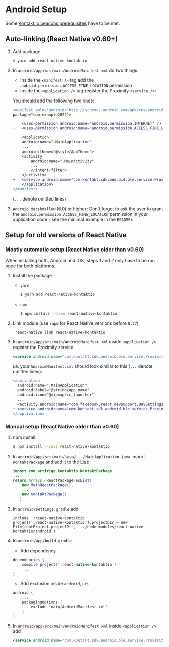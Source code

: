 # Android Setup

Some [Kontakt.io beacons prerequisites](https://kontakt-api-docs.stoplight.io/docs/dev-ctr-sdks/ZG9jOjMwMzg3NjQ5-quickstart-setup#prerequisites) have to be met.

## Auto-linking (React Native v0.60+)

1. Add package

	```bash
	$ yarn add react-native-kontaktio
	```

2. In `android/app/src/main/AndroidManifest.xml` do two things:
   
	- Inside the `<manifest />` tag add the `android.permission.ACCESS_FINE_LOCATION` permission
	- Inside the `<application />` tag register the Proximity `<service />`:

	You should add the following two lines:

	```diff
	<manifest xmlns:android="http://schemas.android.com/apk/res/android"
	package="com.example2022">

		<uses-permission android:name="android.permission.INTERNET" />
	+	<uses-permission android:name="android.permission.ACCESS_FINE_LOCATION" />

		<application
		android:name=".MainApplication"
		...
		android:theme="@style/AppTheme">
		<activity
			android:name=".MainActivity"
			...
			</intent-filter>
		</activity>
	+	<service android:name="com.kontakt.sdk.android.ble.service.ProximityService" android:exported="false"/>
		</application>
	</manifest>
	```

	(`...` denote omitted lines)

3. `Android Marshmallow` (6.0) or higher: Don't forget to ask the user to grant the `android.permission.ACCESS_FINE_LOCATION` permission in your application code - see the minimal example in the `README`).


## Setup for old versions of React Native

### Mostly automatic setup (React Native older than v0.60)

When installing both, Android and iOS, steps *1* and *2* only have to be run once for both platforms.

1. Install the package

	* `yarn`

		```bash
		$ yarn add react-native-kontaktio
		```

	* `npm`

		```bash
		$ npm install --save react-native-kontaktio
		```

2. Link module (use `rnpm` for React Native versions before `0.27`)

		react-native link react-native-kontaktio

3. In `android/app/src/main/AndroidManifest.xml` inside `<application />` register the Proximity service:

	```xml
	<service android:name="com.kontakt.sdk.android.ble.service.ProximityService" android:exported="false"/>
	```

	i.e. your `AndroidManifest.xml` should look similar to this (`...` denote omitted lines):

	```diff
	<application
      android:name=".MainApplication"
      android:label="@string/app_name"
      android:icon="@mipmap/ic_launcher"
      ...
      <activity android:name="com.facebook.react.devsupport.DevSettingsActivity" />
	+ <service android:name="com.kontakt.sdk.android.ble.service.ProximityService" android:exported="false"/>
    </application>
	```


### Manual setup (React Native older than v0.60)

1. npm install

	```bash
	$ npm install --save react-native-kontaktio
	```

2. In `android/app/src/main/java/.../MainApplication.java` import `KontaktPackage` and add it to the List:

	```java
	import com.artirigo.kontaktio.KontaktPackage;
	...
	return Arrays.<ReactPackage>asList(
		new MainReactPackage(),
		...
		new KontaktPackage()
       );
	```

3. In `android/settings.gradle` add:

	```
	include ':react-native-kontaktio'
	project(':react-native-kontaktio').projectDir = new File(rootProject.projectDir, '../node_modules/react-native-kontaktio/android')
	```

4. In `android/app/build.gradle`

	* Add dependency

	```java
	dependencies {
		compile project(':react-native-kontaktio')
		...
	}
	```

	* Add exclusion inside `android`, i.e.

	```java
	android {
		...
		packagingOptions {
			exclude 'main/AndroidManifest.xml'
		}
	}
	```

5. In `android/app/src/main/AndroidManifest.xml` inside `<application />` add

	```xml
	<service android:name="com.kontakt.sdk.android.ble.service.ProximityService" android:exported="false"/>
	```